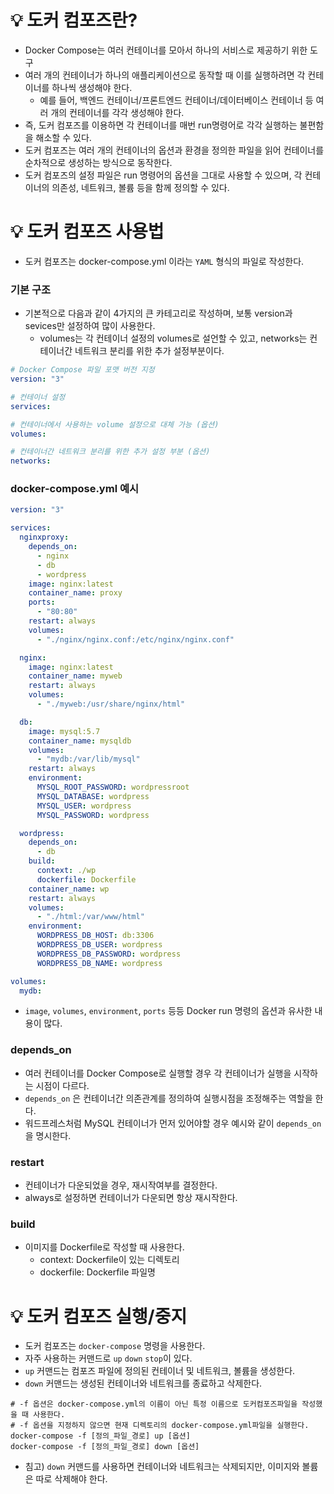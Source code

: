 # 💡 도커 컴포즈란?
- Docker Compose는 여러 컨테이너를 모아서 하나의 서비스로 제공하기 위한 도구
- 여러 개의 컨테이너가 하나의 애플리케이션으로 동작할 때 이를 실행하려면 각 컨테이너를 하나씩 생성해야 한다.
  - 예를 들어, 백엔드 컨테이너/프론트엔드 컨테이너/데이터베이스 컨테이너 등 여러 개의 컨테이너를 각각 생성해야 한다.
- 즉, 도커 컴포즈를 이용하면 각 컨테이너를 매번 run명령어로 각각 실행하는 불편함을 해소할 수 있다.
- 도커 컴포즈는 여러 개의 컨테이너의 옵션과 환경을 정의한 파일을 읽어 컨테이너를 순차적으로 생성하는 방식으로 동작한다.
- 도커 컴포즈의 설정 파일은 run 명령어의 옵션을 그대로 사용할 수 있으며, 각 컨테이너의 의존성, 네트워크, 볼륨 등을 함께 정의할 수 있다.

# 💡 도커 컴포즈 사용법
- 도커 컴포즈는 docker-compose.yml 이라는 `YAML` 형식의 파일로 작성한다.

### 기본 구조
- 기본적으로 다음과 같이 4가지의 큰 카테고리로 작성하며, 보통 version과 sevices만 설정하여 많이 사용한다.
  - volumes는 각 컨테이너 설정의 volumes로 설언할 수 있고, networks는 컨테이너간 네트워크 분리를 위한 추가 설정부분이다.

```yml
# Docker Compose 파일 포맷 버전 지정
version: "3"

# 컨테이너 설정
services:

# 컨테이너에서 사용하는 volume 설정으로 대체 가능 (옵션)
volumes:

# 컨테이너간 네트워크 분리를 위한 추가 설정 부분 (옵션)
networks:
```

### docker-compose.yml 예시
```yml
version: "3"

services:
  nginxproxy:
    depends_on:
      - nginx
      - db
      - wordpress
    image: nginx:latest
    container_name: proxy 
    ports:
      - "80:80"
    restart: always
    volumes:
      - "./nginx/nginx.conf:/etc/nginx/nginx.conf"

  nginx:
    image: nginx:latest
    container_name: myweb 
    restart: always
    volumes:
      - "./myweb:/usr/share/nginx/html"

  db:
    image: mysql:5.7
    container_name: mysqldb 
    volumes:
      - "mydb:/var/lib/mysql"
    restart: always
    environment:
      MYSQL_ROOT_PASSWORD: wordpressroot
      MYSQL_DATABASE: wordpress
      MYSQL_USER: wordpress
      MYSQL_PASSWORD: wordpress

  wordpress:
    depends_on:
      - db
    build:
      context: ./wp
      dockerfile: Dockerfile
    container_name: wp 
    restart: always
    volumes:
      - "./html:/var/www/html"
    environment:
      WORDPRESS_DB_HOST: db:3306
      WORDPRESS_DB_USER: wordpress
      WORDPRESS_DB_PASSWORD: wordpress
      WORDPRESS_DB_NAME: wordpress

volumes:
  mydb:
```

- `image`, `volumes`, `environment`, `ports` 등등 Docker run 명령의 옵션과 유사한 내용이 많다.

### depends_on
- 여러 컨테이너를 Docker Compose로 실행할 경우 각 컨테이너가 실행을 시작하는 시점이 다르다.
- `depends_on` 은 컨테이너간 의존관계를 정의하여 실행시점을 조정해주는 역할을 한다.
- 워드프레스처럼 MySQL 컨테이너가 먼저 있어야할 경우 예시와 같이 `depends_on`을 명시한다.

### restart
- 컨테이너가 다운되었을 경우, 재시작여부를 결정한다.
- always로 설정하면 컨테이너가 다운되면 항상 재시작한다.

### build
- 이미지를 Dockerfile로 작성할 때 사용한다.
  - context: Dockerfile이 있는 디렉토리
  - dockerfile: Dockerfile 파일명
 
# 💡 도커 컴포즈 실행/중지
- 도커 컴포즈는 `docker-compose` 명령을 사용한다.
- 자주 사용하는 커맨드로 `up` `down` `stop`이 있다.
- `up` 커맨드는 컴포즈 파일에 정의된 컨테이너 및 네트워크, 볼륨을 생성한다.
- `down` 커맨드는 생성된 컨테이너와 네트워크를 종료하고 삭제한다.

```
# -f 옵션은 docker-compose.yml의 이름이 아닌 특정 이름으로 도커컴포즈파일을 작성했을 때 사용한다.
# -f 옵션을 지정하지 않으면 현재 디렉토리의 docker-compose.yml파일을 실행한다.
docker-compose -f [정의_파일_경로] up [옵션]
docker-compose -f [정의_파일_경로] down [옵션]
```

- 침고) `down` 커맨드를 사용하면 컨테이너와 네트워크는 삭제되지만, 이미지와 볼륨은 따로 삭제해야 한다.
